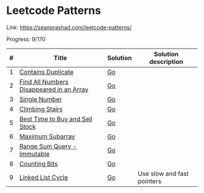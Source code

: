 # Leetcode Patterns

Link: <https://seanprashad.com/leetcode-patterns/>

Progress: 9/170

| # | Title                                                                                                               | Solution                                         | Solution description       |
|---|---------------------------------------------------------------------------------------------------------------------|--------------------------------------------------|----------------------------|
| 1 | [Contains Duplicate](https://leetcode.com/problems/contains-duplicate/)                                             | [Go](0136_ContainsDuplicate.go)                  |                            |
| 2 | [Find All Numbers Disappeared in an Array](https://leetcode.com/problems/find-all-numbers-disappeared-in-an-array/) | [Go](0448_FindAllNumbersDisappearedInAnArray.go) |                            |
| 3 | [Single Number](https://leetcode.com/problems/single-number/)                                                       | [Go](0136_SingleNumber.go)                       |                            |
| 4 | [Climbing Stairs](https://leetcode.com/problems/climbing-stairs/)                                                   | [Go](0338_CountingBits.go)                       |                            |
| 5 | [Best Time to Buy and Sell Stock](https://leetcode.com/problems/best-time-to-buy-and-sell-stock/)                   | [Go](0121_BestTimeToBuyAndSellStock.go)          |                            |
| 6 | [Maximum Subarray](https://leetcode.com/problems/maximum-subarray/)                                                 | [Go](0053_MaximumSubarray.go)                    |                            |
| 7 | [Range Sum Query - Immutable](https://leetcode.com/problems/range-sum-query-immutable/)                             | [Go](0303_RangeSumQueryImmutable.go)             |                            |
| 8 | [Counting Bits](https://leetcode.com/problems/counting-bits/)                                                       | [Go](0338_CountingBits.go)                       |                            |
| 9 | [Linked List Cycle](https://leetcode.com/problems/linked-list-cycle/)                                               | [Go](0141_LinkedListCycle.go)                    | Use slow and fast pointers |
